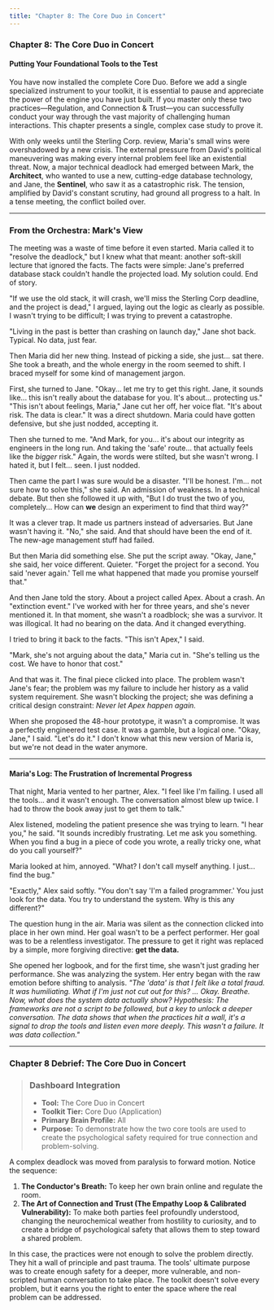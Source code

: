 ```yaml
---
title: "Chapter 8: The Core Duo in Concert"
---
```

### **Chapter 8: The Core Duo in Concert**
#### Putting Your Foundational Tools to the Test

You have now installed the complete Core Duo. Before we add a single specialized instrument to your toolkit, it is essential to pause and appreciate the power of the engine you have just built. If you master only these two practices—Regulation, and Connection & Trust—you can successfully conduct your way through the vast majority of challenging human interactions. This chapter presents a single, complex case study to prove it.

With only weeks until the Sterling Corp. review, Maria's small wins were overshadowed by a new crisis. The external pressure from David's political maneuvering was making every internal problem feel like an existential threat. Now, a major technical deadlock had emerged between Mark, the **Architect**, who wanted to use a new, cutting-edge database technology, and Jane, the **Sentinel**, who saw it as a catastrophic risk. The tension, amplified by David's constant scrutiny, had ground all progress to a halt. In a tense meeting, the conflict boiled over.

---
### **From the Orchestra: Mark's View**

The meeting was a waste of time before it even started. Maria called it to "resolve the deadlock," but I knew what that meant: another soft-skill lecture that ignored the facts. The facts were simple: Jane's preferred database stack couldn't handle the projected load. My solution could. End of story.

"If we use the old stack, it will crash, we'll miss the Sterling Corp deadline, and the project is dead," I argued, laying out the logic as clearly as possible. I wasn't trying to be difficult; I was trying to prevent a catastrophe.

"Living in the past is better than crashing on launch day," Jane shot back. Typical. No data, just fear.

Then Maria did her new thing. Instead of picking a side, she just... sat there. She took a breath, and the whole energy in the room seemed to shift. I braced myself for some kind of management jargon.

First, she turned to Jane. "Okay... let me try to get this right. Jane, it sounds like... this isn't really about the database for you. It's about... protecting us."
"This isn't about feelings, Maria," Jane cut her off, her voice flat. "It's about risk. The data is clear."
It was a direct shutdown. Maria could have gotten defensive, but she just nodded, accepting it.

Then she turned to me. "And Mark, for you... it's about our integrity as engineers in the long run. And taking the 'safe' route... that actually feels like the *bigger* risk." Again, the words were stilted, but she wasn't wrong. I hated it, but I felt... seen. I just nodded.

Then came the part I was sure would be a disaster. "I'll be honest. I'm... not sure how to solve this," she said. An admission of weakness. In a technical debate. But then she followed it up with, "But I do trust the two of you, completely... How can **we** design an experiment to find that third way?"

It was a clever trap. It made us partners instead of adversaries. But Jane wasn't having it. "No," she said. And that should have been the end of it. The new-age management stuff had failed.

But then Maria did something else. She put the script away. "Okay, Jane," she said, her voice different. Quieter. "Forget the project for a second. You said 'never again.' Tell me what happened that made you promise yourself that."

And then Jane told the story. About a project called Apex. About a crash. An "extinction event." I've worked with her for three years, and she's never mentioned it. In that moment, she wasn't a roadblock; she was a survivor. It was illogical. It had no bearing on the data. And it changed everything.

I tried to bring it back to the facts. "This isn't Apex," I said.

"Mark, she's not arguing about the data," Maria cut in. "She's telling us the cost. We have to honor that cost."

And that was it. The final piece clicked into place. The problem wasn't Jane's fear; the problem was my failure to include her history as a valid system requirement. She wasn't blocking the project; she was defining a critical design constraint: *Never let Apex happen again.*

When she proposed the 48-hour prototype, it wasn't a compromise. It was a perfectly engineered test case. It was a gamble, but a logical one. "Okay, Jane," I said. "Let's do it." I don't know what this new version of Maria is, but we're not dead in the water anymore.

---
#### **Maria's Log: The Frustration of Incremental Progress**
That night, Maria vented to her partner, Alex. "I feel like I'm failing. I used all the tools... and it wasn't enough. The conversation almost blew up twice. I had to throw the book away just to get them to talk."

Alex listened, modeling the patient presence she was trying to learn. "I hear you," he said. "It sounds incredibly frustrating. Let me ask you something. When you find a bug in a piece of code you wrote, a really tricky one, what do you call yourself?"

Maria looked at him, annoyed. "What? I don't call myself anything. I just... find the bug."

"Exactly," Alex said softly. "You don't say 'I'm a failed programmer.' You just look for the data. You try to understand the system. Why is this any different?"

The question hung in the air. Maria was silent as the connection clicked into place in her own mind. Her goal wasn't to be a perfect performer. Her goal was to be a relentless investigator. The pressure to get it right was replaced by a simple, more forgiving directive: **get the data.**

She opened her logbook, and for the first time, she wasn't just grading her performance. She was analyzing the system. Her entry began with the raw emotion before shifting to analysis. *"The 'data' is that I felt like a total fraud. It was humiliating. What if I'm just not cut out for this? ... Okay. Breathe. Now, what does the system data actually show? Hypothesis: The frameworks are not a script to be followed, but a key to unlock a deeper conversation. The data shows that when the practices hit a wall, it's a signal to drop the tools and listen even more deeply. This wasn't a failure. It was data collection."*

---
### **Chapter 8 Debrief: The Core Duo in Concert**

> ### **Dashboard Integration**
>
> *   **Tool:** The Core Duo in Concert
> *   **Toolkit Tier:** Core Duo (Application)
> *   **Primary Brain Profile:** All
> *   **Purpose:** To demonstrate how the two core tools are used to create the psychological safety required for true connection and problem-solving.

A complex deadlock was moved from paralysis to forward motion. Notice the sequence:
1.  **The Conductor's Breath:** To keep her own brain online and regulate the room.
2.  **The Art of Connection and Trust (The Empathy Loop & Calibrated Vulnerability):** To make both parties feel profoundly understood, changing the neurochemical weather from hostility to curiosity, and to create a bridge of psychological safety that allows them to step toward a shared problem.

In this case, the practices were not enough to solve the problem directly. They hit a wall of principle and past trauma. The tools' ultimate purpose was to create enough safety for a deeper, more vulnerable, and non-scripted human conversation to take place. The toolkit doesn't solve every problem, but it earns you the right to enter the space where the real problem can be addressed.
      